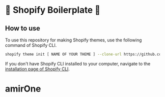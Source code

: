 # :wave: Shopify Boilerplate :wave:

## How to use

To use this repository for making Shopify themes, use the following command of Shopify CLI.
```sh
shopify theme init [ NAME OF YOUR THEME ] --clone-url https://github.com/iammostafa76/shopify-boilerplate
```

If you don't have Shopify CLI installed to your computer, navigate to the [installation page of Shopify CLI](https://shopify.dev/themes/tools/cli/installation).


# amirOne
